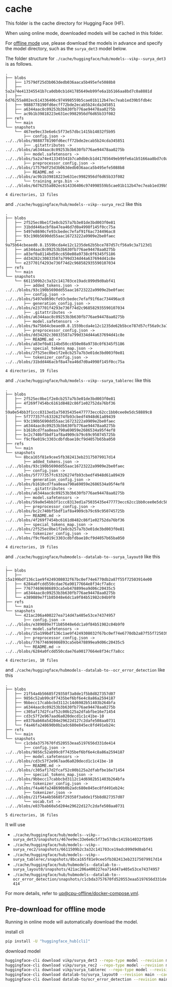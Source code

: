 # cache

This folder is the cache directory for Hugging Face (HF).

When using online mode, downloaded models will be cached in this folder.

For [offline mode](https://huggingface.co/docs/transformers/main/installation#offline-mode) use, please download the models in advance and specify the model directory,
such as the `surya_det3` model below.

The folder structure for `./cache/huggingface/hub/models--vikp--surya_det3` is as follows.

```
.
├── blobs
│   ├── 17579df25d3b063dedb036aaca5b495efe5088b8
│   ├── 5a2a74e413345541b7ca0db0cb1d41785649eb99fe6a1b5166aa8bd7c0a8881d
│   ├── 6d76255a802ec614336406c974998559b5cae01b112b47ec7eab1ed39b5fdb4c
│   ├── 9888778190fd6ecff72bde2ecab5b24cda345851
│   ├── a6344aac8c09253b3b630fb776ae94478aa0275b
│   └── ac9b1b39818223e631ec9982956df6d65b33f082
├── refs
│   └── main
└── snapshots
    └── 467ee9ec33e6e6c5f73e57dbc1415b14032f5b95
        ├── config.json -> ../../blobs/9888778190fd6ecff72bde2ecab5b24cda345851
        ├── .gitattributes -> ../../blobs/a6344aac8c09253b3b630fb776ae94478aa0275b
        ├── model.safetensors -> ../../blobs/5a2a74e413345541b7ca0db0cb1d41785649eb99fe6a1b5166aa8bd7c0a8881d
        ├── preprocessor_config.json -> ../../blobs/17579df25d3b063dedb036aaca5b495efe5088b8
        ├── README.md -> ../../blobs/ac9b1b39818223e631ec9982956df6d65b33f082
        └── training_args.bin -> ../../blobs/6d76255a802ec614336406c974998559b5cae01b112b47ec7eab1ed39b5fdb4c

4 directories, 13 files
```

and `./cache/huggingface/hub/models--vikp--surya_rec2` like this

```
.
├── blobs
│   ├── 2f525ec0be1f2e8cb257a7b3e01de3bd003f0e81
│   ├── 31bdd446acbf8a47ea46d7d0a4998f145f0cc75a
│   ├── 5497e8690cfe93cbedec7efaf91f6ac734496ac8
│   ├── 93c190b5690dd55aac16723222a9909e2be0faec
│   ├── 9a75b64cbeaed0.8.1559bcda4e12c1235de62b5bce787d57cf56a9c3a7123d1
│   ├── a6344aac8c09253b3b630fb776ae94478aa0275b
│   ├── a83ef0a8114bd50cc650e08a9738c0f6345f5186
│   ├── dd34282c30833587a799d334d44a637694d41c8e
│   └── e237701f4293e736f74d2c968582935590107034
├── refs
│   └── main
└── snapshots
    └── 6611509b2c3a32c141703ce19adc899d9d0abf41
        ├── added_tokens.json -> ../../blobs/93c190b5690dd55aac16723222a9909e2be0faec
        ├── config.json -> ../../blobs/5497e8690cfe93cbedec7efaf91f6ac734496ac8
        ├── generation_config.json -> ../../blobs/e237701f4293e736f74d2c968582935590107034
        ├── .gitattributes -> ../../blobs/a6344aac8c09253b3b630fb776ae94478aa0275b
        ├── model.safetensors -> ../../blobs/9a75b64cbeaed0.8.1559bcda4e12c1235de62b5bce787d57cf56a9c3a7123d1
        ├── preprocessor_config.json -> ../../blobs/dd34282c30833587a799d334d44a637694d41c8e
        ├── README.md -> ../../blobs/a83ef0a8114bd50cc650e08a9738c0f6345f5186
        ├── special_tokens_map.json -> ../../blobs/2f525ec0be1f2e8cb257a7b3e01de3bd003f0e81
        └── tokenizer_config.json -> ../../blobs/31bdd446acbf8a47ea46d7d0a4998f145f0cc75a

4 directories, 19 files
```

and `./cache/huggingface/hub/models--vikp--surya_tablerec` like this

```
.
├── blobs
│   ├── 2f525ec0be1f2e8cb257a7b3e01de3bd003f0e81
│   ├── 4f269f7454bc6161d8482c86f1e02752da76bf36
│   ├── 59a0e54bb3f1ccc8313ed1a75035435e477773ecc62cc1bb0cee0e5dc58889c8
│   ├── 5f777357fc63326274fb93cbedf4948d61a89439
│   ├── 93c190b5690dd55aac16723222a9909e2be0faec
│   ├── a6344aac8c09253b3b630fb776ae94478aa0275b
│   ├── b1610cd7faa8eaa790a69059e2686534a95f4ef8
│   ├── bc2c740bf5bdf1af8a4909cb79c69c950745725b
│   └── f9cf6e019c3303cdbfdbae10cf9d4057b65ba050
├── refs
│   └── main
└── snapshots
    └── 8bca165f81e9cee5fb382413eb23175079917d14
        ├── added_tokens.json -> ../../blobs/93c190b5690dd55aac16723222a9909e2be0faec
        ├── config.json -> ../../blobs/5f777357fc63326274fb93cbedf4948d61a89439
        ├── generation_config.json -> ../../blobs/b1610cd7faa8eaa790a69059e2686534a95f4ef8
        ├── .gitattributes -> ../../blobs/a6344aac8c09253b3b630fb776ae94478aa0275b
        ├── model.safetensors -> ../../blobs/59a0e54bb3f1ccc8313ed1a75035435e477773ecc62cc1bb0cee0e5dc58889c8
        ├── preprocessor_config.json -> ../../blobs/bc2c740bf5bdf1af8a4909cb79c69c950745725b
        ├── README.md -> ../../blobs/4f269f7454bc6161d8482c86f1e02752da76bf36
        ├── special_tokens_map.json -> ../../blobs/2f525ec0be1f2e8cb257a7b3e01de3bd003f0e81
        └── tokenizer_config.json -> ../../blobs/f9cf6e019c3303cdbfdbae10cf9d4057b65ba050

4 directories, 19 files
```

and `./cache/huggingface/hubmodels--datalab-to--surya_layout0` like this


```
.
├── blobs
│   ├── 15a199bdf136c1ae9f4249308032f67bc0ef74e6770db2a87f55f72503914e00
│   ├── 6284a0fcdd550cdae76a90177664e8f34cf7a8cc
│   ├── 776774696986893ca5eb478899ea9d06c20435c5
│   ├── a6344aac8c09253b3b630fb776ae94478aa0275b
│   └── e389089e7f1b85048e6dc1a9f84b51982c04b9f0
├── refs
│   └── main
└── snapshots
    └── 421ac206a400227ea714d47a405e53ce74374957
        ├── config.json -> ../../blobs/e389089e7f1b85048e6dc1a9f84b51982c04b9f0
        ├── model.safetensors -> ../../blobs/15a199bdf136c1ae9f4249308032f67bc0ef74e6770db2a87f55f72503914e00
        ├── preprocessor_config.json -> ../../blobs/776774696986893ca5eb478899ea9d06c20435c5
        └── README.md -> ../../blobs/6284a0fcdd550cdae76a90177664e8f34cf7a8cc

4 directories, 10 files
```

and `./cache/huggingface/hubmodels--datalab-to--ocr_error_detection` like this


```
.
├── blobs
│   ├── 21f54a4b56685f29358f3a8de1f5b8d827357d07
│   ├── 9856c52ab99c8f7435bef6bf6e4c8a86a2594187
│   ├── 9bbecc17cabbcbd3112c14d6982b51403b264bfa
│   ├── a6344aac8c09253b3b630fb776ae94478aa0275b
│   ├── c305af17d2fcaf52c00b125a2dfabfbe16e71454
│   ├── cd3c57f2e967aad6a020decd1c1c41be-10
│   ├── e837bab60a5d204e29622d127c2dafe508aa0731
│   └── f4a46fa248690b0b2adc680e845ec8fd491eb24c
├── refs
│   └── main
└── snapshots
    └── c1cbda3757670fd520553eaa5197656d331de414
        ├── config.json -> ../../blobs/9856c52ab99c8f7435bef6bf6e4c8a86a2594187
        ├── model.safetensors -> ../../blobs/cd3c57f2e967aad6a020decd1c1c41be-10
        ├── README.md -> ../../blobs/c305af17d2fcaf52c00b125a2dfabfbe16e71454
        ├── special_tokens_map.json -> ../../blobs/9bbecc17cabbcbd3112c14d6982b51403b264bfa
        ├── tokenizer_config.json -> ../../blobs/f4a46fa248690b0b2adc680e845ec8fd491eb24c
        ├── tokenizer.json -> ../../blobs/21f54a4b56685f29358f3a8de1f5b8d827357d07
        └── vocab.txt -> ../../blobs/e837bab60a5d204e29622d127c2dafe508aa0731

5 directories, 16 files
```

It will use
- `./cache/huggingface/hub/models--vikp--surya_det3/snapshots/467ee9ec33e6e6c5f73e57dbc1415b14032f5b95`
- `./cache/huggingface/hub/models--vikp--surya_rec2/snapshots/6611509b2c3a32c141703ce19adc899d9d0abf41`
- `./cache/huggingface/hub/models--vikp--surya_tablerec/snapshots/8bca165f81e9cee5fb382413eb23175079917d14`
- `./cache/huggingface/hub/hubmodels--datalab-to--surya_layout0/snapshots/421ac206a400227ea714d47a405e53ce74374957`
- `./cache/huggingface/hub/hubmodels--datalab-to--ocr_error_detection/snapshots/c1cbda3757670fd520553eaa5197656d331de414`

For more details, refer to [up@cpu-offline/docker-compose.yml](./../docker/up@cpu-offline/docker-compose.yml).


## Pre-download for offline mode

Running in online mode will automatically download the model.

install cli

```bash
pip install -U "huggingface_hub[cli]"
```

download model

```bash
huggingface-cli download vikp/surya_det3 --repo-type model --revision main --cache-dir ./cache/huggingface/hub
huggingface-cli download vikp/surya_rec2 --repo-type model --revision main --cache-dir ./cache/huggingface/hub
huggingface-cli download vikp/surya_tablerec --repo-type model --revision main --cache-dir ./cache/huggingface/hub
huggingface-cli download datalab-to/surya_layout0 --revision main --cache-dir ./cache/huggingface/hub
huggingface-cli download datalab-to/ocr_error_detection --revision main --cache-dir ./cache/huggingface/hub
```